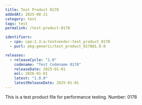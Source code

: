 ```yaml
---
title: Test Product 0178
addedAt: 2025-08-21
category: test
tags: test
permalink: /test-product-0178

identifiers:
  - cpe: cpe:2.3:a:testvendor:test_product_0178
  - purl: pkg:generic/test_product_0178@1.0.0

releases:
  - releaseCycle: "1.0"
    codename: "Test Codename 0178"
    releaseDate: 2025-01-01
    eol: 2026-01-01
    latest: "1.0.0"
    latestReleaseDate: 2025-01-01
---
```


This is a test product file for performance testing. Number: 0178
